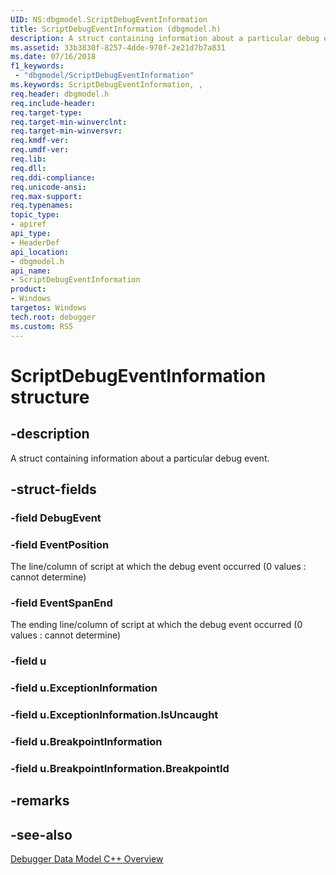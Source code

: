 ```yaml
---
UID: NS:dbgmodel.ScriptDebugEventInformation
title: ScriptDebugEventInformation (dbgmodel.h)
description: A struct containing information about a particular debug event. 
ms.assetid: 33b3830f-8257-4dde-970f-2e21d7b7a831
ms.date: 07/16/2018
f1_keywords:
 - "dbgmodel/ScriptDebugEventInformation"
ms.keywords: ScriptDebugEventInformation, , 
req.header: dbgmodel.h
req.include-header:
req.target-type:
req.target-min-winverclnt:
req.target-min-winversvr:
req.kmdf-ver:
req.umdf-ver:
req.lib:
req.dll:
req.ddi-compliance:
req.unicode-ansi:
req.max-support:
req.typenames: 
topic_type: 
- apiref
api_type: 
- HeaderDef
api_location: 
- dbgmodel.h
api_name: 
- ScriptDebugEventInformation
product:
- Windows
targetos: Windows
tech.root: debugger
ms.custom: RS5
---
```


# ScriptDebugEventInformation structure

## -description

A struct containing information about a particular debug event.

## -struct-fields

### -field DebugEvent
 
### -field EventPosition
The line/column of script at which the debug event occurred (0 values : cannot determine)
 
### -field EventSpanEnd
The ending line/column of script at which the debug event occurred (0 values : cannot determine)
 
### -field u
 
### -field u.ExceptionInformation
 
### -field u.ExceptionInformation.IsUncaught
 
### -field u.BreakpointInformation
 
### -field u.BreakpointInformation.BreakpointId
 

## -remarks

## -see-also

[Debugger Data Model C++ Overview](https://docs.microsoft.com/windows-hardware/drivers/debugger/data-model-cpp-overview)

